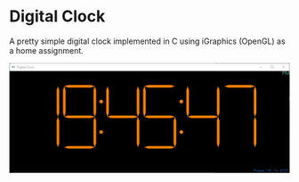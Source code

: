 # Digital Clock  

A pretty simple digital clock implemented in C using iGraphics (OpenGL)
as a home assignment.

![](screenshot.png)

